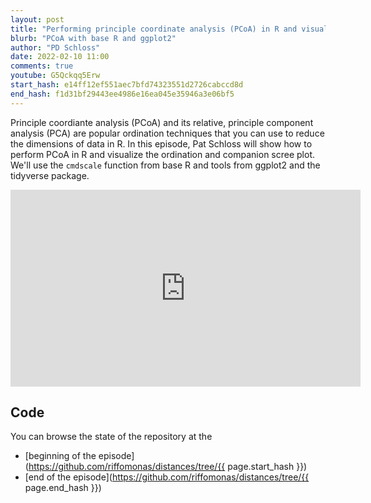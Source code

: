 ```yaml
---
layout: post
title: "Performing principle coordinate analysis (PCoA) in R and visualizing with ggplot2 (CC186)"
blurb: "PCoA with base R and ggplot2"
author: "PD Schloss"
date: 2022-02-10 11:00
comments: true
youtube: G5Qckqq5Erw
start_hash: e14ff12ef551aec7bfd74323551d2726cabccd8d
end_hash: f1d31bf29443ee4986e16ea045e35946a3e06bf5
---
```


Principle coordiante analysis (PCoA) and its relative, principle component analysis (PCA) are popular ordination techniques that you can use to reduce the dimensions of data in R. In this episode, Pat Schloss will show how to perform PCoA in R and visualize the ordination and companion scree plot. We'll use the `cmdscale` function from base R and tools from ggplot2 and the tidyverse package.


<iframe style="margin: 0 auto;display:block;" width="560" height="315" src="https://www.youtube.com/embed/{{ page.youtube }}" frameborder="0" allow="accelerometer; autoplay; encrypted-media; gyroscope; picture-in-picture" allowfullscreen></iframe>


## Code

You can browse the state of the repository at the
* [beginning of the episode](https://github.com/riffomonas/distances/tree/{{ page.start_hash }})
* [end of the episode](https://github.com/riffomonas/distances/tree/{{ page.end_hash }})
